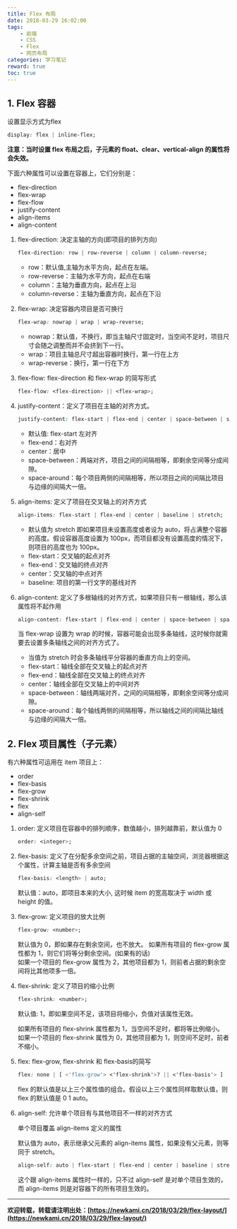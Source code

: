 ```yaml
---
title: Flex 布局
date: 2018-03-29 16:02:00
tags: 
    - 前端
    - CSS
    - Flex
    - 网页布局
categories: 学习笔记
reward: true
toc: true
---
```


## 1. Flex 容器

设置显示方式为flex

```css
display: flex | inline-flex;
```
**注意：当时设置 flex 布局之后，子元素的 float、clear、vertical-align 的属性将会失效。**

下面六种属性可以设置在容器上，它们分别是：

- flex-direction
- flex-wrap
- flex-flow
- justify-content
- align-items
- align-content

<!-- more -->

1. flex-direction: 决定主轴的方向(即项目的排列方向)

    ```css
    flex-direction: row | row-reverse | column | column-reverse;
    ```
    - row：默认值,主轴为水平方向，起点在左端。
    - row-reverse：主轴为水平方向，起点在右端 
    - column：主轴为垂直方向，起点在上沿  
    - column-reverse：主轴为垂直方向，起点在下沿

2. flex-wrap: 决定容器内项目是否可换行

    ```css
    flex-wrap: nowrap | wrap | wrap-reverse;
    ```

    - nowrap：默认值，不换行，即当主轴尺寸固定时，当空间不足时，项目尺寸会随之调整而并不会挤到下一行。
    - wrap：项目主轴总尺寸超出容器时换行，第一行在上方
    - wrap-reverse：换行，第一行在下方

3. flex-flow: flex-direction 和 flex-wrap 的简写形式

    ```css
    flex-flow: <flex-direction> || <flex-wrap>;
    ```

4. justify-content：定义了项目在主轴的对齐方式。

    ```css
    justify-content: flex-start | flex-end | center | space-between | space-around;
    ```

    - 默认值: flex-start 左对齐
    - flex-end：右对齐
    - center：居中
    - space-between：两端对齐，项目之间的间隔相等，即剩余空间等分成间隙。
    - space-around：每个项目两侧的间隔相等，所以项目之间的间隔比项目与边缘的间隔大一倍。

5. align-items: 定义了项目在交叉轴上的对齐方式

    ```css
    align-items: flex-start | flex-end | center | baseline | stretch;
    ```

    - 默认值为 stretch 即如果项目未设置高度或者设为 auto，将占满整个容器的高度。假设容器高度设置为 100px，而项目都没有设置高度的情况下，则项目的高度也为 100px。
    - flex-start：交叉轴的起点对齐
    - flex-end：交叉轴的终点对齐
    - center：交叉轴的中点对齐
    - baseline: 项目的第一行文字的基线对齐

6. align-content: 定义了多根轴线的对齐方式，如果项目只有一根轴线，那么该属性将不起作用

    ```css
    align-content: flex-start | flex-end | center | space-between | space-around | stretch;
    ```

    当 flex-wrap 设置为 wrap  的时候，容器可能会出现多条轴线，这时候你就需要去设置多条轴线之间的对齐方式了。

    - 当值为 stretch 时会多条轴线平分容器的垂直方向上的空间。
    - flex-start：轴线全部在交叉轴上的起点对齐
    - flex-end：轴线全部在交叉轴上的终点对齐
    - center：轴线全部在交叉轴上的中间对齐
    - space-between：轴线两端对齐，之间的间隔相等，即剩余空间等分成间隙。
    - space-around：每个轴线两侧的间隔相等，所以轴线之间的间隔比轴线与边缘的间隔大一倍。

## 2. Flex 项目属性（子元素）
有六种属性可运用在 item 项目上：

- order
- flex-basis
- flex-grow
- flex-shrink
- flex
- align-self


1. order: 定义项目在容器中的排列顺序，数值越小，排列越靠前，默认值为 0

    ```css
    order: <integer>;
    ```
    
2.  flex-basis: 定义了在分配多余空间之前，项目占据的主轴空间，浏览器根据这个属性，计算主轴是否有多余空间

    ```css
    flex-basis: <length> | auto;
    ```
    默认值：auto，即项目本来的大小, 这时候 item 的宽高取决于 width 或 height 的值。

3. flex-grow: 定义项目的放大比例

    ```css
    flex-grow: <number>;
    ```
    默认值为 0，即如果存在剩余空间，也不放大。
    如果所有项目的 flex-grow 属性都为 1，则它们将等分剩余空间。(如果有的话)  
    如果一个项目的 flex-grow 属性为 2，其他项目都为 1，则前者占据的剩余空间将比其他项多一倍。

4. flex-shrink: 定义了项目的缩小比例

    ```css
    flex-shrink: <number>;
    ```
    默认值: 1，即如果空间不足，该项目将缩小，负值对该属性无效。

    如果所有项目的 flex-shrink 属性都为 1，当空间不足时，都将等比例缩小。    
    如果一个项目的 flex-shrink 属性为 0，其他项目都为 1，则空间不足时，前者不缩小。

5. flex: flex-grow, flex-shrink 和 flex-basis的简写

    ```css
    flex: none | [ <'flex-grow'> <'flex-shrink'>? || <'flex-basis'> ]
    ```
    flex 的默认值是以上三个属性值的组合。假设以上三个属性同样取默认值，则 flex 的默认值是 0 1 auto。

6. align-self: 允许单个项目有与其他项目不一样的对齐方式

    单个项目覆盖 align-items 定义的属性  

    默认值为 auto，表示继承父元素的 align-items 属性，如果没有父元素，则等同于 stretch。
    ```css
    align-self: auto | flex-start | flex-end | center | baseline | stretch;
    ```
    这个跟 align-items 属性时一样的，只不过 align-self 是对单个项目生效的，而 align-items 则是对容器下的所有项目生效的。

---

**欢迎转载，转载请注明出处：[https://newkami.cn/2018/03/29/flex-layout/](https://newkami.cn/2018/03/29/flex-layout/)**
